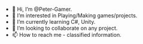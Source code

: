 - 👋 Hi, I’m @Peter-Gamer.
- 👀 I’m interested in Playing/Making games/projects.
- 🌱 I’m currently learning C#, Unity.
- 💞️ I’m looking to collaborate on any project.
- 📫 How to reach me - classified information.

<!---
Peter-Gamer/Peter-Gamer is a ✨ special ✨ repository because its `README.md` (this file) appears on your GitHub profile.
You can click the Preview link to take a look at your changes.
--->

